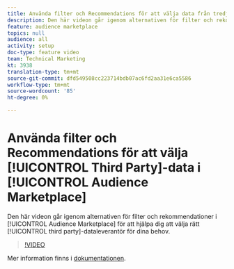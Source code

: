 ```yaml
---
title: Använda filter och Recommendations för att välja data från tredje part i Audience Marketplace
description: Den här videon går igenom alternativen för filter och rekommendationer i Audience Marketplace för att hjälpa dig att välja rätt tredjepartsleverantör av data efter dina behov.
feature: audience marketplace
topics: null
audience: all
activity: setup
doc-type: feature video
team: Technical Marketing
kt: 3938
translation-type: tm+mt
source-git-commit: dfd549508cc223714bdb07ac6fd2aa31e6ca5586
workflow-type: tm+mt
source-wordcount: '85'
ht-degree: 0%

---
```



# Använda filter och Recommendations för att välja [!UICONTROL Third Party]-data i [!UICONTROL Audience Marketplace]

Den här videon går igenom alternativen för filter och rekommendationer i [!UICONTROL Audience Marketplace] för att hjälpa dig att välja rätt [!UICONTROL third party]-dataleverantör för dina behov.

>[!VIDEO](https://video.tv.adobe.com/v/29370/?quality=12)

Mer information finns i [dokumentationen](https://docs.adobe.com/content/help/en/audience-manager/user-guide/features/audience-marketplace/audience-marketplace-for-data-buyers/marketplace-data-buyers.html).
